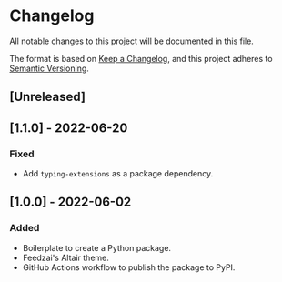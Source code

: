 # Changelog

All notable changes to this project will be documented in this file.

The format is based on [Keep a Changelog](https://keepachangelog.com/en/1.0.0/), and this project adheres to [Semantic Versioning](https://semver.org/spec/v2.0.0.html).

## [Unreleased]

## [1.1.0] - 2022-06-20

### Fixed

- Add `typing-extensions` as a package dependency.

## [1.0.0] - 2022-06-02

### Added

- Boilerplate to create a Python package.
- Feedzai's Altair theme.
- GitHub Actions workflow to publish the package to PyPI.
